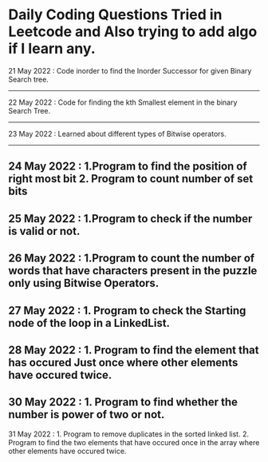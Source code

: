 # Daily Coding Questions Tried in Leetcode and Also trying to add algo if I learn any.
21 May 2022 : Code inorder to find the Inorder Successor for given Binary Search tree.

----------------------------------------------------------------------------

22 May 2022 : Code for finding the kth Smallest element in the binary Search Tree.

----------------------------------------------------------------------------

23 May 2022 : Learned about different types of Bitwise operators.

----------------------------------------------------------------------------

24 May 2022 : 1.Program to find the position of right most bit 
              2. Program to count number of set bits
----------------------------------------------------------------------------

25 May 2022 : 1.Program to check if the number is valid or not.
----------------------------------------------------------------------------

26 May 2022 : 1.Program to count the number of words that have characters present in the puzzle only using Bitwise Operators.
----------------------------------------------------------------------------

27 May 2022 : 1. Program to check the Starting node of the loop in a LinkedList.
----------------------------------------------------------------------------

28 May 2022 : 1. Program to find the element that has occured Just once where other elements have occured twice.
----------------------------------------------------------------------------

30 May 2022 : 1. Program to find whether the number is power of two or not.
----------------------------------------------------------------------------

31 May 2022 : 1. Program to remove duplicates in the sorted linked list.
              2. Program to find the two elements that have occured once in the array where other elements have occured twice.
              
              
